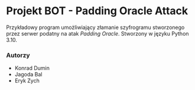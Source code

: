 # Projekt BOT - Padding Oracle Attack

Przykładowy program umożliwiający złamanie szyfrogramu stworzonego przez serwer podatny na atak *Padding Oracle*. Stworzony w języku Python 3.10.

### Autorzy

- Konrad Dumin
- Jagoda Bal
- Eryk Zych
